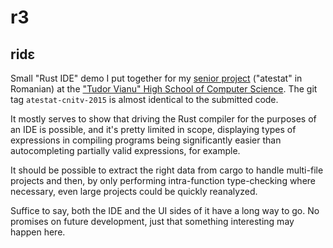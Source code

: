 # r3
## ridɛ
Small "Rust IDE" demo I put together for my [senior project](assets/atestat.pdf) ("atestat" in Romanian) at the
["Tudor Vianu" High School of Computer Science](https://en.wikipedia.org/wiki/Tudor_Vianu_National_College_of_Computer_Science).
The git tag `atestat-cnitv-2015` is almost identical to the submitted code.

It mostly serves to show that driving the Rust compiler for the purposes of an IDE is possible, and it's
pretty limited in scope, displaying types of expressions in compiling programs being significantly easier
than autocompleting partially valid expressions, for example.

It should be possible to extract the right data from cargo to handle multi-file projects and then, by only
performing intra-function type-checking where necessary, even large projects could be quickly reanalyzed.

Suffice to say, both the IDE and the UI sides of it have a long way to go.
No promises on future development, just that something interesting may happen here.
